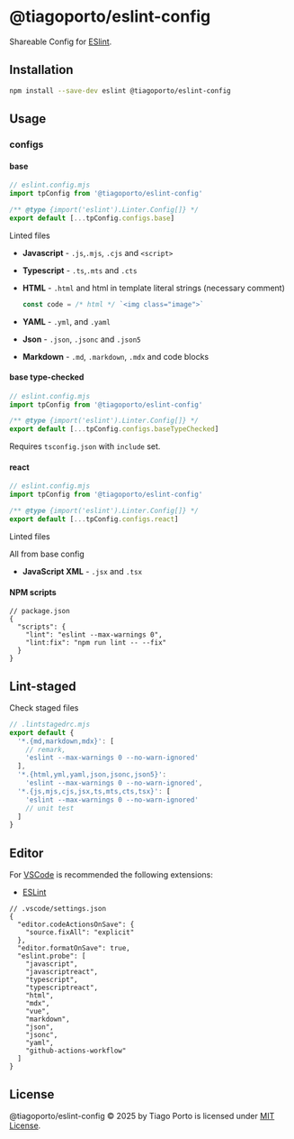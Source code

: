 # @tiagoporto/eslint-config

Shareable Config for [ESlint](https://eslint.org).

## Installation

```bash
npm install --save-dev eslint @tiagoporto/eslint-config
```

## Usage

### configs

#### base

```mjs
// eslint.config.mjs
import tpConfig from '@tiagoporto/eslint-config'

/** @type {import('eslint').Linter.Config[]} */
export default [...tpConfig.configs.base]
```

Linted files

- **Javascript** - `.js`,`.mjs`, `.cjs` and `<script>`
- **Typescript** - `.ts`,`.mts` and `.cts`
- **HTML** - `.html` and html in template literal strings (necessary comment)

  ```js
  const code = /* html */ `<img class="image">`
  ```

- **YAML** - `.yml`, and `.yaml`
- **Json** - `.json`, `.jsonc` and `.json5`
- **Markdown** - `.md`, `.markdown`, `.mdx` and code blocks

#### base type-checked

```mjs
// eslint.config.mjs
import tpConfig from '@tiagoporto/eslint-config'

/** @type {import('eslint').Linter.Config[]} */
export default [...tpConfig.configs.baseTypeChecked]
```

Requires `tsconfig.json` with `include` set.

#### react

```mjs
// eslint.config.mjs
import tpConfig from '@tiagoporto/eslint-config'

/** @type {import('eslint').Linter.Config[]} */
export default [...tpConfig.configs.react]
```

Linted files

All from base config

- **JavaScript XML** - `.jsx` and `.tsx`

#### NPM scripts

```jsonc
// package.json
{
  "scripts": {
    "lint": "eslint --max-warnings 0",
    "lint:fix": "npm run lint -- --fix"
  }
}
```

## Lint-staged

Check staged files

```mjs
// .lintstagedrc.mjs
export default {
  '*.{md,markdown,mdx}': [
    // remark,
    'eslint --max-warnings 0 --no-warn-ignored'
  ],
  '*.{html,yml,yaml,json,jsonc,json5}':
    'eslint --max-warnings 0 --no-warn-ignored',
  '*.{js,mjs,cjs,jsx,ts,mts,cts,tsx}': [
    'eslint --max-warnings 0 --no-warn-ignored'
    // unit test
  ]
}
```

## Editor

For [VSCode](https://code.visualstudio.com) is recommended the following extensions:

- [ESLint](https://marketplace.visualstudio.com/items?itemName=dbaeumer.vscode-eslint)

```jsonc
// .vscode/settings.json
{
  "editor.codeActionsOnSave": {
    "source.fixAll": "explicit"
  },
  "editor.formatOnSave": true,
  "eslint.probe": [
    "javascript",
    "javascriptreact",
    "typescript",
    "typescriptreact",
    "html",
    "mdx",
    "vue",
    "markdown",
    "json",
    "jsonc",
    "yaml",
    "github-actions-workflow"
  ]
}
```

## License

@tiagoporto/eslint-config © 2025 by Tiago Porto is licensed under [MIT License](LICENSE).

